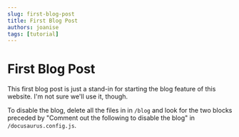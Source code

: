```yaml
---
slug: first-blog-post
title: First Blog Post
authors: joanise
tags: [tutorial]
---
```


# First Blog Post

This first blog post is just a stand-in for starting the blog feature of this website. I'm not sure we'll use it, though.

To disable the blog, delete all the files in in `/blog` and look for the two blocks preceded by "Comment out the following to disable the blog" in `/docusaurus.config.js`.